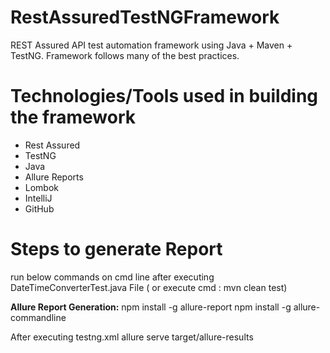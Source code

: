 # RestAssuredTestNGFramework
REST Assured API test automation framework using Java + Maven + TestNG.
Framework follows many of the  best practices.


Technologies/Tools used in building the framework
=================================================
- Rest Assured
- TestNG
- Java
- Allure Reports
- Lombok
- IntelliJ
- GitHub

Steps to generate Report
=========================================
run below commands on cmd line after executing DateTimeConverterTest.java File 
( or execute cmd : mvn clean test)

**Allure Report Generation:**
npm install -g allure-report
npm install -g allure-commandline

After executing testng.xml
allure serve target/allure-results

